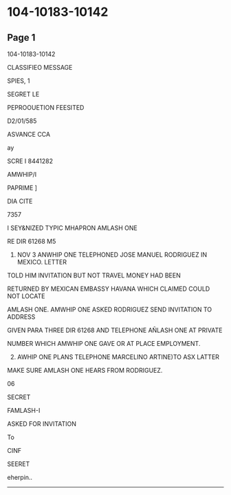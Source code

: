 # 104-10183-10142

## Page 1

104-10183-10142

CLASSIFIEO MESSAGE

SPIES, 1

SEGRET LE

PEPROOUETION FEESITED

D2/01/585

ASVANCE CCA

ay

SCRE I 8441282

AMWHIP/I

PAPRIME ]

DIA CITE

7357

I SEY&NIZED TYPIC MHAPRON AMLASH ONE

RE DIR 61268 M5

1. NOV 3 ANWHIP ONE TELEPHONED JOSE MANUEL RODRIGUEZ IN MEXICO. LETTER

TOLD HIM INVITATION BUT NOT TRAVEL MONEY HAD BEEN

RETURNED BY MEXICAN EMBASSY HAVANA WHICH CLAIMED COULD NOT LOCATE

AMLASH ONE. AMWHIP ONE ASKED RODRIGUEZ SEND INVITATION TO ADDRESS

GIVEN PARA THREE DIR 61268 AND TELEPHONE AÑLASH ONE AT PRIVATE

NUMBER WHICH AMWHIP ONE GAVE OR AT PLACE EMPLOYMENT.

2. AWHIP ONE PLANS TELEPHONE MARCELINO ARTINE)TO ASX LATTER

MAKE SURE AMLASH ONE HEARS FROM RODRIGUEZ.

06

SECRET

FAMLASH-I

ASKED FOR INVITATION

To

CINF

SEERET

eherpin..

---


